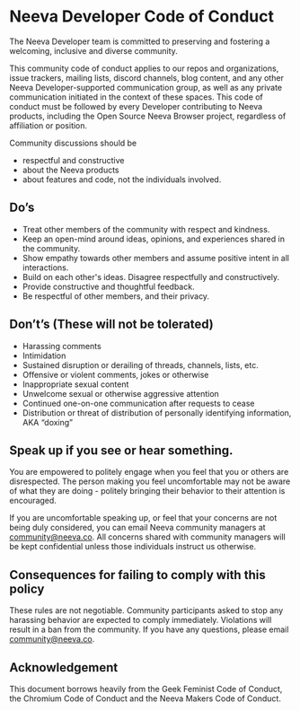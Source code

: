 # Neeva Developer Code of Conduct

The Neeva Developer team is committed to preserving and fostering a welcoming,
inclusive and diverse community.

This community code of conduct applies to our repos and organizations, issue
trackers, mailing lists, discord channels, blog content, and any other Neeva
Developer-supported communication group, as well as any private communication
initiated in the context of these spaces. This code of conduct must be followed
by every Developer contributing to Neeva products, including the Open Source
Neeva Browser project, regardless of affiliation or position.

Community discussions should be
 * respectful and constructive
 * about the Neeva products
 * about features and code, not the individuals involved.

## Do’s

 * Treat other members of the community with respect and kindness.
 * Keep an open-mind around ideas, opinions, and experiences shared in the
   community. 
 * Show empathy towards other members and assume positive intent in all
   interactions. 
 * Build on each other's ideas. Disagree respectfully and constructively. 
 * Provide constructive and thoughtful feedback.
 * Be respectful of other members, and their privacy.

## Don’t’s (These will not be tolerated)

 * Harassing comments
 * Intimidation
 * Sustained disruption or derailing of threads, channels, lists, etc.
 * Offensive or violent comments, jokes or otherwise
 * Inappropriate sexual content
 * Unwelcome sexual or otherwise aggressive attention
 * Continued one-on-one communication after requests to cease
 * Distribution or threat of distribution of personally identifying information,
   AKA “doxing”

## Speak up if you see or hear something.

You are empowered to politely engage when you feel that you or others are
disrespected. The person making you feel uncomfortable may not be aware of what
they are doing - politely bringing their behavior to their attention is
encouraged.

If you are uncomfortable speaking up, or feel that your concerns are not being
duly considered, you can email Neeva community managers at <community@neeva.co>.
All concerns shared with community managers will be kept confidential unless
those individuals instruct us otherwise.

## Consequences for failing to comply with this policy

These rules are not negotiable. Community participants asked to stop any
harassing behavior are expected to comply immediately. Violations will result in
a ban from the community. If you have any questions, please email
<community@neeva.co>.

## Acknowledgement

This document borrows heavily from the Geek Feminist Code of Conduct, the
Chromium Code of Conduct and the Neeva Makers Code of Conduct.
